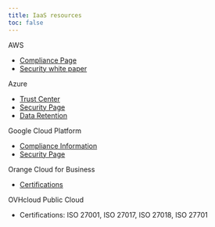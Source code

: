 ```yaml
---
title: IaaS resources
toc: false
---
```


AWS

* [Compliance Page](https://aws.amazon.com/compliance/)
* [Security white paper](https://docs.aws.amazon.com/whitepapers/latest/introduction-aws-security/introduction-aws-security.pdf#security-guidance)

Azure

* [Trust Center](https://servicetrust.microsoft.com/ViewPage/HomePage)
* [Security Page](https://www.microsoft.com/en-us/security)
* [Data Retention](https://www.microsoft.com/en-us/trust-center/privacy/data-management)

Google Cloud Platform

* [Compliance Information](https://cloud.google.com/security/compliance)
* [Security Page](https://cloud.google.com/security)

Orange Cloud for Business

* [Certifications](https://cloud.orange-business.com/certifications/)

OVHcloud Public Cloud

* Certifications: ISO 27001, ISO 27017, ISO 27018, ISO 27701
